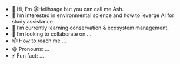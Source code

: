 - 👋 Hi, I’m @Heilhsage but you can call me Ash.
- 👀 I’m interested in environmental science and how to leverge AI for study assistance.
- 🌱 I’m currently learning conservation & ecosystem management.
- 💞️ I’m looking to collaborate on ...
- 📫 How to reach me ...
- 😄 Pronouns: ...
- ⚡ Fun fact: ...

<!---
Heilhsage/Heilhsage is a ✨ special ✨ repository because its `README.md` (this file) appears on your GitHub profile.
You can click the Preview link to take a look at your changes.
--->
